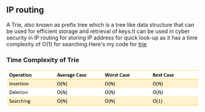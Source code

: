 ## IP routing

A Trie, also known as prefix tree which is a tree like data structure that can be used for efficient storage and retrieval of keys.It can be used in cyber security in IP routing for storing IP address for quick look-up as it has a time complexity of O(1) for searching.Here's my code for [trie](codes/trie.cpp)

### Time Complexity of Trie

![Alt text](images/trie.png)
